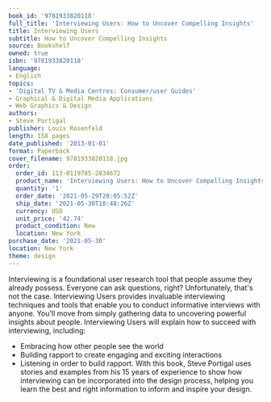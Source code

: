 ```yaml
---
book_id: '9781933820118'
full_title: 'Interviewing Users: How to Uncover Compelling Insights'
title: Interviewing Users
subtitle: How to Uncover Compelling Insights
source: Bookshelf
owned: true
isbn: '9781933820118'
language:
- English
topics:
- 'Digital TV & Media Centres: Consumer/user Guides'
- Graphical & Digital Media Applications
- Web Graphics & Design
authors:
- Steve Portigal
publisher: Louis Rosenfeld
length: 158 pages
date_published: '2013-01-01'
format: Paperback
cover_filename: 9781933820118.jpg
order:
  order_id: 113-0119785-2834672
  product_name: 'Interviewing Users: How to Uncover Compelling Insights'
  quantity: '1'
  order_date: '2021-05-29T20:05:52Z'
  ship_date: '2021-05-30T18:48:26Z'
  currency: USD
  unit_price: '42.74'
  product_condition: New
  location: New York
purchase_date: '2021-05-30'
location: New York
theme: design
---
```

Interviewing is a foundational user research tool that people assume they already possess. Everyone can ask questions, right? Unfortunately, that's not the case. Interviewing Users provides invaluable interviewing techniques and tools that enable you to conduct informative interviews with anyone. You'll move from simply gathering data to uncovering powerful insights about people.
Interviewing Users will explain how to succeed with interviewing, including:
* Embracing how other people see the world
* Building rapport to create engaging and exciting interactions
* Listening in order to build rapport.
With this book, Steve Portigal uses stories and examples from his 15 years of experience to show how interviewing can be incorporated into the design process, helping you learn the best and right information to inform and inspire your design.
